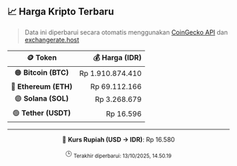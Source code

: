 

<!-- HARGA_KRIPTO -->
## 📈 Harga Kripto Terbaru

> Data ini diperbarui secara otomatis menggunakan [CoinGecko API](https://www.coingecko.com/) dan [exchangerate.host](https://exchangerate.host/)

<div align="center">

| 🪙 Token | 💰 Harga (IDR) |
|:------:|---------------:|
| 🟠 **Bitcoin (BTC)**   | Rp 1.910.874.410 |
| 🔵 **Ethereum (ETH)**  | Rp 69.112.166 |
| 🟣 **Solana (SOL)**    | Rp 3.268.679 |
| 🟢 **Tether (USDT)**   | Rp 16.596 |

---

💱 **Kurs Rupiah (USD → IDR)**: Rp 16.580

🕒 <sub>Terakhir diperbarui: 13/10/2025, 14.50.19</sub>

</div>
<!-- /HARGA_KRIPTO -->